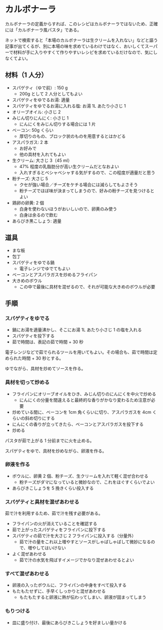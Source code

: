 # カルボナーラ

カルボナーラの定義からすれば、このレシピはカルボナーラではないため、正確には「カルボナーラ風パスタ」である。

ネットで検索すると「本場のカルボナーラは生クリームを入れない」などと謳う記事が出てくるが、別に本場の味を求めているわけではなく、おいしくてスーパーで材料が手に入りやすくて作りやすいレシピを求めているだけなので、気にしなくてよい。

## 材料（1 人分）

- スパゲティ（ゆで前）: 150 g
  - 200g として 2 人分としてもよい
- スパゲティをゆでるお湯: 適量
- スパゲティをゆでるお湯に入れる塩: お湯 1L あたり小さじ 1
- オリーブオイル: 小さじ 2
- みじん切りにんにく: 小さじ 1
  - にんにくをみじん切りする場合には 1 片
- ベーコン: 50g くらい
  - 厚切りのもの、ブロック状のものを用意するとはかどる
- アスパラガス: 2 本
  - お好みで
  - 他の具材を入れてもよい
- 生クリーム: 大さじ 3（45 ml）
  - 47% 程度の乳脂肪分が高い生クリームだとなおよい
  - 入れすぎるとベシャベシャする気がするので、この程度が適量だと思う
- 粉チーズ: 大さじ 5
  - クセが強い場合／チーズをケチる場合には減らしてもよさそう
  - 粉チーズでほぼ味が決まってしまうので、好みの粉チーズを見つけるとよい
- 鶏卵の卵黄: 2 個
  - 白身を使わないほうがおいしいので、卵黄のみ使う
  - 白身は余るので飲む
- あらびき黒こしょう: 適量

## 道具

- まな板
- 包丁
- スパゲティをゆでる鍋
  - 電子レンジでゆでてもよい
- ベーコンとアスパラガスを炒めるフライパン
- 大きめのボウル
  - この中で最後に具材を混ぜるので、それが可能な大きめのボウルが必要

## 手順

### スパゲティをゆでる

- 鍋にお湯を適量沸かし、そこにお湯 1L あたり小さじ 1 の塩を入れる
- スパゲティを投下する
- 茹で時間は、表記の茹で時間 + 30 秒

電子レンジなどで茹でられるツールを用いてもよい。その場合も、茹で時間は定められた時間 + 30 秒とする。

ゆでながら、具材を炒めてソースを作る。

### 具材を切って炒める

- フライパンにオリーブオイルをひき、みじん切りのにんにくを中火で炒める
  - にんにくの分量を間違えると最終的な香りがかなり変わるため注意が必要
- 炒めている間に、ベーコンを 1cm 角くらいに切り、アスパラガスを 4cm くらいの斜め切りにする
- にんにくの香りが立ってきたら、ベーコンとアスパラガスを投下する
- 炒める

パスタが茹で上がる 1 分前までに火を止める。

スパゲティをゆで、具材を炒めながら、卵液を作る。

### 卵液を作る

- ボウルに、卵黄 2 個、粉チーズ、生クリームを入れて軽く混ぜ合わせる
  - 粉チーズがダマになっていると微妙なので、これをほぐすくらいでよい
- あらびきこしょうを 5 挽きくらい投入する

### スパゲティと具材を混ぜあわせる

茹で汁を利用するため、茹で汁を残す必要がある。

- フライパンの火が消えていることを確認する
- 茹で上がったスパゲティをフライパンに投下する
- スパゲティの茹で汁を大さじ 2 フライパンに投入する（分量外）
  - 茹で汁の量をこれ以上増やすとソースがしゃばしゃばして微妙になるので、増やしてはいけない
- よく混ぜあわせる
  - 茹で汁の水気を飛ばすイメージでかなり混ぜあわせるとよい

### すべて混ぜあわせる

- 卵液の入ったボウルに、フライパンの中身をすべて投入する
- もたもたせずに、手早くしっかりと混ぜあわせる
  - もたもたすると卵液に熱が伝わってしまい、卵液が固まってしまう

### もりつける

- 皿に盛り付け、最後にあらびきこしょうを好ましい量かける
